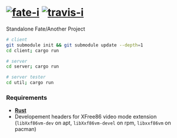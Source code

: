 [![fate-i][]][fate-a] [![travis-i][]][travis-a]
========
Standalone Fate/Another Project
```sh
# client
git submodule init && git submodule update --depth=1
cd client; cargo run

# server
cd server; cargo run

# server tester
cd util; cargo run
```

### Requirements
* **[Rust][]**
* Developement headers for XFree86 video mode extension<br>
  (`libXxf86vm-dev` on apt, `libXxf86vm-devel` on rpm, `libxxf86vm` on pacman)

[fate-i]: http://cafefiles.naver.net/20120221_101/potechoi_1329792450679I3P6X_PNG/%B7%CE%B0%ED_20120221.png
[fate-a]: http://cafe.naver.com/ufw
[travis-i]: https://travis-ci.org/simnalamburt/fate.svg?branch=master
[travis-a]: https://travis-ci.org/simnalamburt/fate
[Rust]: http://rust-lang.org
